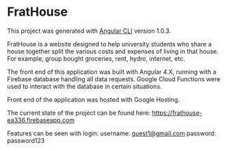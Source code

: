 # FratHouse

This project was generated with [Angular CLI](https://github.com/angular/angular-cli) version 1.0.3.

FratHouse is a website designed to help university students who share a house together split the various costs and expenses of living in that house. For example, group bought groceries, rent, hydro, internet, etc.

The front end of this application was built with Angular 4.X, running with a Firebase database handling all data requests. Google Cloud Functions were used to interact with the database in certain situations. 

Front end of the application was hosted with Google Hosting.

The current state of the project can be found here: https://frathouse-ea336.firebaseapp.com

Features can be seen with login:
username: guest1@gmail.com
password: password123
